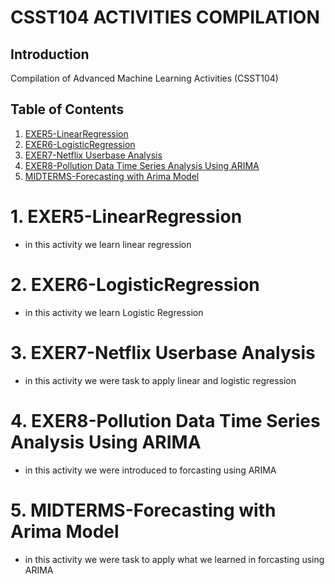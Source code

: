 # **CSST104 ACTIVITIES COMPILATION**

## Introduction

Compilation of Advanced Machine Learning Activities (CSST104)


## Table of Contents
1. <a href="EXER5/README.md">EXER5-LinearRegression</a>
2. <a href="EXER6/README.md">EXER6-LogisticRegression</a>
3. <a href="EXER7/README.md">EXER7-Netflix Userbase Analysis</a>
4. <a href="EXER8/README.md">EXER8-Pollution Data Time Series Analysis Using ARIMA</a>
5. <a href="MIDTERM/README.md">MIDTERMS-Forecasting with Arima Model</a>


# 1. EXER5-LinearRegression
* in this activity we learn linear regression 
# 2. EXER6-LogisticRegression
* in this activity we learn Logistic Regression
# 3. EXER7-Netflix Userbase Analysis
* in this activity we were task to apply linear and logistic regression
# 4. EXER8-Pollution Data Time Series Analysis Using ARIMA
* in this activity we were introduced  to forcasting using ARIMA
# 5. MIDTERMS-Forecasting with Arima Model
* in this activity we were task to apply what we learned in forcasting using ARIMA
